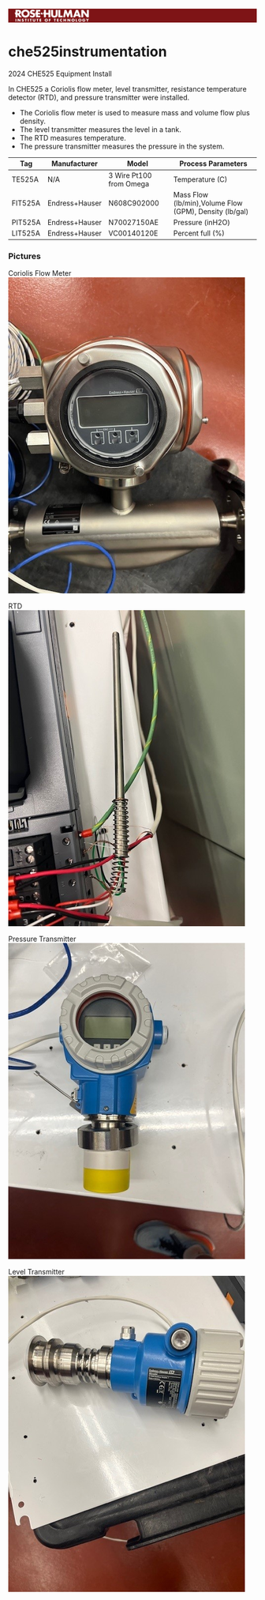 ![RHIT Logo](https://raw.githubusercontent.com/stephend981/che525instrumentation/main/Rose%20Hulman%20Banner.png)

# che525instrumentation
2024 CHE525 Equipment Install

In CHE525 a Coriolis flow meter, level transmitter, resistance temperature detector (RTD), and pressure transmitter were installed. 
* The Coriolis flow meter is used to measure mass and volume flow plus density.
* The level transmitter measures the level in a tank.
* The RTD measures temperature.
* The pressure transmitter measures the pressure in the system.

|Tag|Manufacturer|Model|Process Parameters|
|-----|-----|-----|-----|
|TE525A|N/A|3 Wire Pt100 from Omega|Temperature (C)|
|FIT525A|Endress+Hauser|N608C902000|Mass Flow (lb/min),Volume Flow (GPM), Density (lb/gal)|
|PIT525A|Endress+Hauser|N70027150AE|Pressure (inH2O)|
|LIT525A|Endress+Hauser|VC00140120E|Percent full (%)|

### Pictures
Coriolis Flow Meter
  ![Coriolis Flow Meter](https://raw.githubusercontent.com/stephend981/che525instrumentation/main/FIT525A.jpg)

RTD
  ![Resistance Temperature Detector](https://raw.githubusercontent.com/stephend981/che525instrumentation/main/TE525A.jpg)

Pressure Transmitter
  ![Pressure Transmitter](https://raw.githubusercontent.com/stephend981/che525instrumentation/main/PIT525A.jpg)

Level Transmitter
  ![Level Transmitter](https://raw.githubusercontent.com/stephend981/che525instrumentation/main/LIT525A.jpg)
